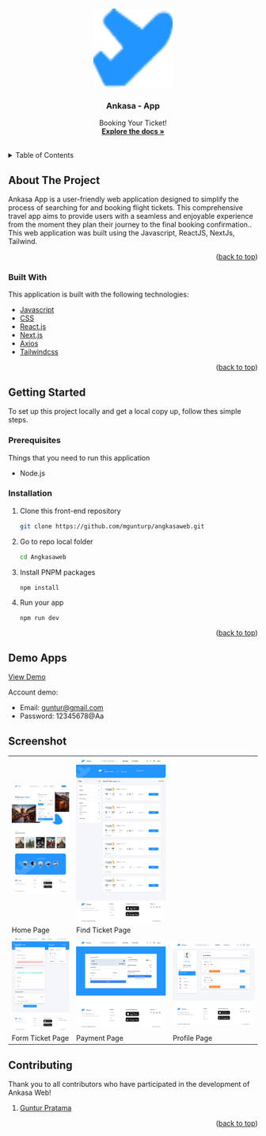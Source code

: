 <div id="top"></div>
<!-- PROJECT LOGO -->
<br />
<div align="center">
  <a href="https://github.com/mgunturp/angkasaweb.git">
    <img src="/public/icon.png" alt="Logo" width="160" height="160">
  </a>

  <h3 align="center">Ankasa - App</h3>

  <p align="center">
    Booking Your Ticket!
    <br />
    <a href="https://github.com/mgunturp/angkasaweb.git"><strong>Explore the docs »</strong></a>
    <br />
    <br />
  </p>
</div>

<!-- TABLE OF CONTENTS -->

<details>
  <summary>Table of Contents</summary>
  <ol>
    <li>
      <a href="#about-the-project">About The Project</a>
      <ul>
        <li><a href="#built-with">Built With</a></li>
      </ul>
    </li>
    <li>
      <a href="#getting-started">Getting Started</a>
      <ul>
        <li><a href="#prerequisites">Prerequisites</a></li>
        <li><a href="#installation">Installation</a></li>
      </ul>
    </li>
    <li><a href="#contributing">Contributing</a></li>
    <li><a href="#license">License</a></li>
    <li><a href="#contact">Contact</a></li>
  </ol>
</details>

<!-- ABOUT THE PROJECT -->

## About The Project

Ankasa App is a user-friendly web application designed to simplify the process of searching for and booking flight tickets. This comprehensive travel app aims to provide users with a seamless and enjoyable experience from the moment they plan their journey to the final booking confirmation.. This web application was built using the Javascript, ReactJS, NextJs, Tailwind.

<p align="right">(<a href="#top">back to top</a>)</p>

### Built With

This application is built with the following technologies:

- [Javascript](https://www.javascript.com/)
- [CSS](https://developer.mozilla.org/id/docs/Web/CSS)
- [React.js](https://reactjs.org/)
- [Next.js](https://nextjs.org/)
- [Axios](https://axios-http.com)
- [Tailwindcss](https://tailwindcss.com/)

<p align="right">(<a href="#top">back to top</a>)</p>

<!-- GETTING STARTED -->

## Getting Started

To set up this project locally and get a local copy up, follow thes simple steps.

### Prerequisites

Things that you need to run this application

- Node.js

### Installation

1. Clone this front-end repository
   ```sh
   git clone https://github.com/mgunturp/angkasaweb.git
   ```
2. Go to repo local folder
   ```sh
   cd Angkasaweb
   ```
3. Install PNPM packages
   ```sh
   npm install
   ```
5. Run your app
   ```
   npm run dev
   ```
   <p align="right">(<a href="#top">back to top</a>)</p>

## Demo Apps

[View Demo](https://github.com/mgunturp/angkasaweb.git)

Account demo:

- Email: guntur@gmail.com
- Password: 12345678@Aa

## Screenshot

<p align="center" display=flex>
<table>
  
  
  
  <tr>
    <td><img src="/public/home.png" alt="Landing Page" width=100%></td>
    <td><img src="/public/findticket.png" alt="Detail Recipe Page" width=100%/></td>
  </tr>
  <tr>
    <td>Home Page</td>
    <td>Find Ticket Page</td>
  </tr>

  <tr>
    <td><img src="/public/formticket.png" alt="Search Recipe Page" width=100%></td>
    <td><img src="/public/payment.png" alt="My Profile Page" width=100%></td>
    <td><img src="/public/profilepage.png" alt="My Profile Page" width=100%></td>
  </tr>
  <tr>
      <td>Form Ticket Page</td>
      <td>Payment Page</td>
      <td>Profile Page</td>
  </tr>
  
</table>
</p>

<!-- CONTRIBUTING -->

## Contributing

Thank you to all contributors who have participated in the development of Ankasa Web!

1. [Guntur Pratama](https://github.com/mgunturp/angkasaweb.git)

<p align="right">(<a href="#top">back to top</a>)</p>
